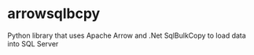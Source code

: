 # arrowsqlbcpy
Python library that uses Apache Arrow and .Net SqlBulkCopy to load data into SQL Server
